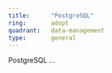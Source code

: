 ```yaml
---
title:      "PostgreSQL"
ring:       adopt
quadrant:   data-management
type:       general
---
```


PostgreSQL ...